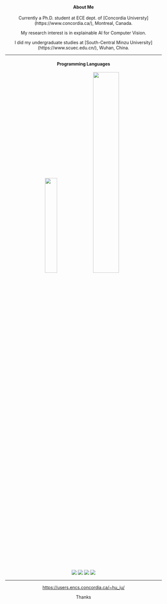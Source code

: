 
<h4 align="center">About Me</h4>

<p align="center">
Currently a Ph.D. student at ECE dept. of [Concordia Universty](https://www.concordia.ca/), Montreal, Canada.
</p>
<p align="center">
My research interest is in explainable AI for Computer Vision.
</p>
<p align="center">
I did my undergraduate studies at [South-Central Minzu University](https://www.scuec.edu.cn/), Wuhan, China.
</p>

----

<h4 align="center">Programming Languages</h4>

<p align="center">
  <img width="28%" src="https://github-readme-stats.vercel.app/api/top-langs/?username=youyinnn&hide=HTML&langs_count=8&layout=compact&theme=rose_pine&cache_seconds=14400&hide_border=true">
  <img width="40.7%" src="https://github-readme-stats.vercel.app/api/wakatime?username=youyinnn&theme=rose_pine&langs_count=10&hide=other&layout=compact&custom_title=Wakatime%20:%2009/12/2021&cache_seconds=14400&hide_border=true">
</p>

<!-- ![Java](https://img.shields.io/badge/-java-black?style=flat-square&logo=java)
![JavaScript](https://img.shields.io/badge/-JavaScript-black?style=flat-square&logo=javascript)
![Nodejs](https://img.shields.io/badge/-Nodejs-black?style=flat-square&logo=Node.js)
![Python](https://img.shields.io/badge/-Python-black?style=flat-square&logo=Python)
![Latex](https://img.shields.io/badge/-Latex-black?style=flat-square&logo=overleaf)

![HTML5](https://img.shields.io/badge/-HTML5-black?style=flat-square&logo=html5&logoColor=white)
![CSS3](https://img.shields.io/badge/-CSS3-black?style=flat-square&logo=css3)
![Bootstrap](https://img.shields.io/badge/-Bootstrap-563D7C?style=flat-square&logo=bootstrap) -->


<!--START_SECTION:waka-->

<!--END_SECTION:waka-->

<p align="center">
<img  src="https://img.shields.io/badge/Visual%20Studio%20Code-0078d7.svg?style=flat-square&logo=visual-studio-code&logoColor=white">
<img  src="https://img.shields.io/badge/IntelliJIDEA-000000.svg?style=flat-square&logo=intellij-idea&logoColor=white">
<img  src="https://img.shields.io/badge/Mac%20OS-000000?style=flat-square&logo=macos&logoColor=F0F0F0">
<img  src="https://wakatime.com/badge/user/71877d58-88ba-4a68-934f-ddcc654b5da0.svg">
</p>

<!--

![wakatime](https://wakatime.com/badge/user/71877d58-88ba-4a68-934f-ddcc654b5da0.svg)
![Visual Studio Code](https://img.shields.io/badge/Visual%20Studio%20Code-0078d7.svg?style=flat-square&logo=visual-studio-code&logoColor=white)
![IntelliJ IDEA](https://img.shields.io/badge/IntelliJIDEA-000000.svg?style=flat-square&logo=intellij-idea&logoColor=white)
![Mac OS](https://img.shields.io/badge/Mac%20OS-000000?style=flat-square&logo=macos&logoColor=F0F0F0)

-->

----

<!-- https://github.com/anuraghazra/github-readme-stats/issues/2149 -->
<!-- <p align="left">
  <img width="38%" src="https://github-readme-stats.vercel.app/api?username=youyinnn&include_all_commits=true&count_private=true&show_icons=true&theme=rose_pine&cache_seconds=14400&hide_border=true" />
  <img width="40.3%" src="https://github-readme-streak-stats.herokuapp.com/?user=youyinnn&theme=rose-pine&hide_border=true" />
</p>
-->
<!-- <p align="left"><img src="https://github-readme-stats.vercel.app/api?username=youyinnn&show_icons=true&theme=panda"></p> -->

<p align="center"> <a href="https://users.encs.concordia.ca/~hu_ju/">https://users.encs.concordia.ca/~hu_ju/</a></p>
<p align="center">Thanks</p>
 
